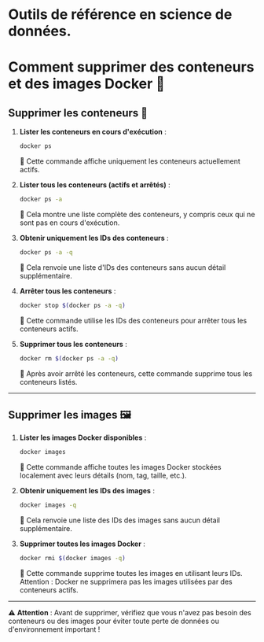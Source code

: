 # Outils de référence en science de données.
# Comment supprimer des conteneurs et des images Docker 🚀

## Supprimer les conteneurs 🛑

1. **Lister les conteneurs en cours d'exécution** :
   ```bash
   docker ps
   ```
   📝 Cette commande affiche uniquement les conteneurs actuellement actifs.

2. **Lister tous les conteneurs (actifs et arrêtés)** :
   ```bash
   docker ps -a
   ```
   📝 Cela montre une liste complète des conteneurs, y compris ceux qui ne sont pas en cours d'exécution.

3. **Obtenir uniquement les IDs des conteneurs** :
   ```bash
   docker ps -a -q
   ```
   📝 Cela renvoie une liste d'IDs des conteneurs sans aucun détail supplémentaire.

4. **Arrêter tous les conteneurs** :
   ```bash
   docker stop $(docker ps -a -q)
   ```
   📝 Cette commande utilise les IDs des conteneurs pour arrêter tous les conteneurs actifs.

5. **Supprimer tous les conteneurs** :
   ```bash
   docker rm $(docker ps -a -q)
   ```
   📝 Après avoir arrêté les conteneurs, cette commande supprime tous les conteneurs listés.

---

## Supprimer les images 🖼️

1. **Lister les images Docker disponibles** :
   ```bash
   docker images
   ```
   📝 Cette commande affiche toutes les images Docker stockées localement avec leurs détails (nom, tag, taille, etc.).

2. **Obtenir uniquement les IDs des images** :
   ```bash
   docker images -q
   ```
   📝 Cela renvoie une liste des IDs des images sans aucun détail supplémentaire.

3. **Supprimer toutes les images Docker** :
   ```bash
   docker rmi $(docker images -q)
   ```
   📝 Cette commande supprime toutes les images en utilisant leurs IDs. Attention : Docker ne supprimera pas les images utilisées par des conteneurs actifs.

---

⚠️ **Attention** : Avant de supprimer, vérifiez que vous n'avez pas besoin des conteneurs ou des images pour éviter toute perte de données ou d'environnement important !
